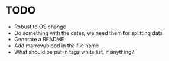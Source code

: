 # TODO
- Robust to OS change
- Do something with the dates, we need them for splitting data
- Generate a README
- Add marrow/blood in the file name
- What should be put in tags white list, if anything?